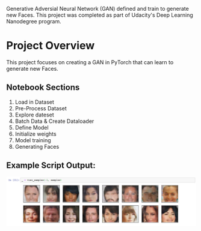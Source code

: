 Generative Adversial Neural Network (GAN) defined and train to generate new Faces. This project was completed as part of Udacity's Deep Learning Nanodegree program.

# Project Overview
This project focuses on creating a GAN in PyTorch that can learn to generate new Faces.

## Notebook Sections
1. Load in Dataset
2. Pre-Process Dataset
3. Explore dateset
4. Batch Data & Create Dataloader
5. Define Model
6. Initialize weights
7. Model training
8. Generating Faces 


## Example Script Output:
<img src="./output.PNG">
